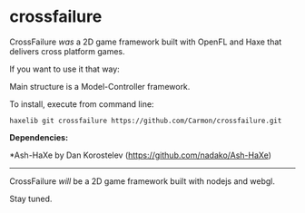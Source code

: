 crossfailure
============

CrossFailure *was* a 2D game framework built with OpenFL and Haxe that delivers cross platform games.

If you want to use it that way:

Main structure is a Model-Controller framework.

To install, execute from command line:
	
	haxelib git crossfailure https://github.com/Carmon/crossfailure.git

**Dependencies:**

*Ash-HaXe by Dan Korostelev (https://github.com/nadako/Ash-HaXe)

_______________

CrossFailure *will* be a 2D game framework built with nodejs and webgl.

Stay tuned.
